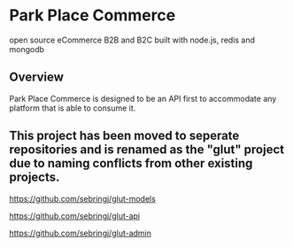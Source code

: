 # Park Place Commerce
open source eCommerce B2B and B2C built with node.js, redis and mongodb
## Overview
Park Place Commerce is designed to be an API first to accommodate any platform that is able to consume it. 

## This project has been moved to seperate repositories and is renamed as the "glut" project due to naming conflicts from other existing projects.

https://github.com/sebringj/glut-models

https://github.com/sebringj/glut-api

https://github.com/sebringj/glut-admin
